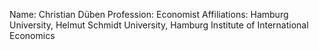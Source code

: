 Name: Christian Düben
Profession: Economist
Affiliations: Hamburg University, Helmut Schmidt University, Hamburg Institute of International Economics
